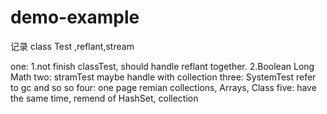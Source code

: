 # demo-example
 记录
 class Test ,reflant,stream
 
 one:
 1.not finish classTest, should handle reflant together.
 2.Boolean Long Math
 two:
 stramTest maybe handle with collection
 three:
 SystemTest refer to gc and so so 
 four:
 one page remian collections, Arrays, Class
 five:
 have the same time, remend of HashSet, collection